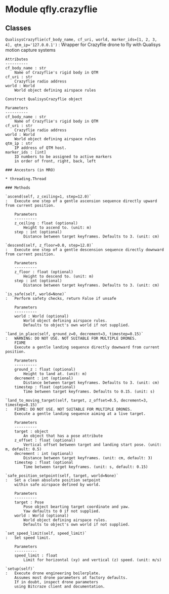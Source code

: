 Module qfly.crazyflie
=====================

Classes
-------

`QualisysCrazyflie(cf_body_name, cf_uri, world, marker_ids=[1, 2, 3, 4], qtm_ip='127.0.0.1')`
:   Wrapper for Crazyflie drone to fly with Qualisys motion capture systems
    
    Attributes
    ----------
    cf_body_name : str
        Name of Crazyflie's rigid body in QTM
    cf_uri : str
        Crazyflie radio address
    world : World
        World object defining airspace rules
    
    Construct QualisysCrazyflie object
    
    Parameters
    ----------
    cf_body_name : str
        Name of Crazyflie's rigid body in QTM
    cf_uri : str
        Crazyflie radio address
    world : World
        World object defining airspace rules
    qtm_ip : str
        IP address of QTM host.
    marker_ids : [int]
        ID numbers to be assigned to active markers
        in order of front, right, back, left

    ### Ancestors (in MRO)

    * threading.Thread

    ### Methods

    `ascend(self, z_ceiling=1, step=12.0)`
    :   Execute one step of a gentle ascension sequence directly upward from current position.
        
        Parameters
        ----------
        z_ceiling : float (optional) 
            Height to ascend to. (unit: m)
        step : int (optional)
            Distance between target keyframes. Defaults to 3. (unit: cm)

    `descend(self, z_floor=0.0, step=12.0)`
    :   Execute one step of a gentle descension sequence directly downward from current position.
        
        Parameters
        ----------
        z_floor : float (optional) 
            Height to descend to. (unit: m)
        step : int (optional)
            Distance between target keyframes. Defaults to 3. (unit: cm)

    `is_safe(self, world=None)`
    :   Perform safety checks, return False if unsafe
        
        Parameters
        ----------
        world : World (optional) 
            World object defining airspace rules.
            Defaults to object's own world if not supplied.

    `land_in_place(self, ground_z=0, decrement=3, timestep=0.15)`
    :   WARNING: DO NOT USE. NOT SUITABLE FOR MULTIPLE DRONES.
        FIXME
        Execute a gentle landing sequence directly downward from current position.
        
        Parameters
        ----------
        ground_z : float (optional) 
            Height to land at. (unit: m)
        decrement : int (optional)
            Distance between target keyframes. Defaults to 3. (unit: cm)
        timestep : float (optional)
            Time between target keyframes. Defaults to 0.15. (unit: s)

    `land_to_moving_target(self, target, z_offset=0.5, decrement=3, timestep=0.15)`
    :   FIXME: DO NOT USE. NOT SUITABLE FOR MULTIPLE DRONES.
        Execute a gentle landing sequence aiming at a live target.
        
        Parameters
        ----------
        target : object
            An object that has a pose attribute
        z_offset : float (optional)
            Vertical offset between target and landing start pose. (unit: m, default: 0.5)
        decrement : int (optional)
            Distance between target keyframes. (unit: cm, default: 3)
        timestep : float (optional
            Time between target keyframes. (unit: s, default: 0.15)

    `safe_position_setpoint(self, target, world=None)`
    :   Set a clean absolute position setpoint
        within safe airspace defined by world.
        
        Parameters
        ----------
        target : Pose
            Pose object bearting target coordinate and yaw.
            Yaw defaults to 0 if not supplied.
        world : World (optional)
            World object defining airspace rules.
            Defaults to object's own world if not supplied.

    `set_speed_limit(self, speed_limit)`
    :   Set speed limit.
        
        Parameters
        ----------
        speed_limit : float
            Limit for horizontal (xy) and vertical (z) speed. (unit: m/s)

    `setup(self)`
    :   Execute drone engineering boilerplate.
        Assumes most drone parameters at factory defaults.
        If in doubt, inspect drone parameters
        using Bitcraze client and documentation.